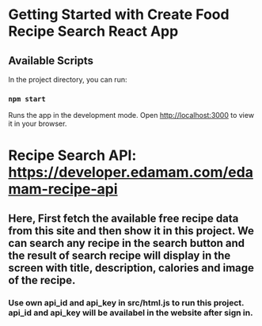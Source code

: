 # Getting Started with Create Food Recipe Search React App 

## Available Scripts

In the project directory, you can run:

### `npm start`

Runs the app in the development mode.
Open [http://localhost:3000](http://localhost:3000) to view it in your browser.

# Recipe Search API: https://developer.edamam.com/edamam-recipe-api

## Here, First fetch the available free recipe data from this site and then show it in this project. We can search any recipe in the search button and the result of search recipe will display in the screen with title, description, calories and image of the recipe.

### Use own api_id and api_key in src/html.js to run this project. api_id and api_key will be availabel in the website after sign in.


